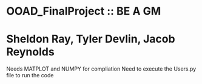 # OOAD_FinalProject :: BE A GM
# Sheldon Ray, Tyler Devlin, Jacob Reynolds
Needs MATPLOT and NUMPY for compliation 
Need to execute the Users.py file to run the code 
